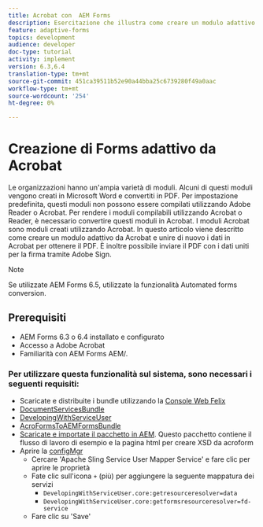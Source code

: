 ```yaml
---
title: Acrobat con  AEM Forms
description: Esercitazione che illustra come creare un modulo adattivo utilizzando Acrobat e unire i dati per ottenere un PDF. Il PDF con i dati uniti può quindi essere inviato per la firma tramite  Adobe Sign.
feature: adaptive-forms
topics: development
audience: developer
doc-type: tutorial
activity: implement
version: 6.3,6.4
translation-type: tm+mt
source-git-commit: 451ca39511b52e90a44bba25c6739280f49a0aac
workflow-type: tm+mt
source-wordcount: '254'
ht-degree: 0%

---
```



# Creazione di Forms adattivo da Acrobat

Le organizzazioni hanno un&#39;ampia varietà di moduli. Alcuni di questi moduli vengono creati in Microsoft Word e convertiti in PDF. Per impostazione predefinita, questi moduli non possono essere compilati utilizzando  Adobe Reader o  Acrobat. Per rendere i moduli compilabili utilizzando  Acrobat o Reader, è necessario convertire questi moduli in Acrobat. I moduli Acrobat sono moduli creati utilizzando  Acrobat. In questo articolo viene descritto come creare un modulo adattivo da Acrobat e unire di nuovo i dati in Acrobat per ottenere il PDF. È inoltre possibile inviare il PDF con i dati uniti per la firma tramite  Adobe Sign.

>[!NOTE]
>
>Se utilizzate  AEM Forms 6.5, utilizzate la funzionalità Automated forms conversion.

## Prerequisiti

*  AEM Forms 6.3 o 6.4 installato e configurato
* Accesso a  Adobe Acrobat
* Familiarità con AEM Forms AEM/.

### Per utilizzare questa funzionalità sul sistema, sono necessari i seguenti requisiti:

* Scaricate e distribuite i bundle utilizzando la [Console Web Felix](http://localhost:4502/system/console/bundles)
* [DocumentServicesBundle](/help/forms/assets/common-osgi-bundles/AEMFormsDocumentServices.core-1.0-SNAPSHOT.jar)
* [DevelopingWithServiceUser](/help/forms/assets/common-osgi-bundles/DevelopingWithServiceUser.jar)
* [AcroFormsToAEMFormsBundle](https://forms.enablementadobe.com/content/DemoServerBundles/AcroFormToAEMForm.core-1.0-SNAPSHOT.jar)
* [Scaricate e importate il pacchetto in AEM](assets/acro-form-aem-form.zip). Questo pacchetto contiene il flusso di lavoro di esempio e la pagina html per creare XSD da acroform
* Aprire la [configMgr](http://localhost:4502/system/console/configMgr)
   * Cercare &#39;Apache Sling Service User Mapper Service&#39; e fare clic per aprire le proprietà
   * Fate clic sull&#39;icona `+` (più) per aggiungere la seguente mappatura dei servizi
      * `DevelopingWithServiceUser.core:getresourceresolver=data`
      * `DevelopingWithServiceUser.core:getformsresourceresolver=fd-service`
   * Fare clic su &#39;Save&#39;
